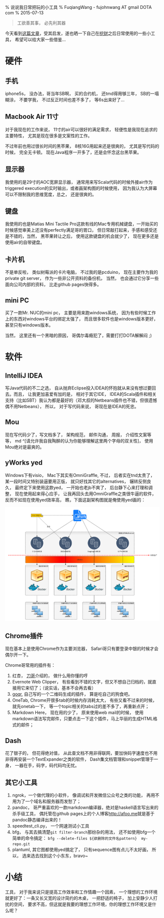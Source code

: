% 说说我日常把玩的小工具
% FuqiangWang - fujohnwang AT gmail DOTA com
% 2015-07-13

> 工欲善其事， 必先利其器

今天看到[这篇文章](http://liqi.io/jianghong/)，受其启发，遂也晒一下自己在[挖财](http://wwww.wacai.com)之后日常使用的一些小工具， 希望可以给大家一些借鉴...

# 硬件

## 手机

iphone5s， 没办法，哥当年SB啊， 买的合约机， 还tmd得用够三年， SB的一塌糊涂， 不要学我， 不过反正时间也差不多了， 等6s出来好了...

## Macbook Air 11寸

对于我现在的工作来说， 11寸的air可以很好的满足需求， 轻便性是我现在追求的主要特性， 尤其是现在很多是文案性的工作。

不过年前也用过很长时间的黑苹果， 8核16G用起来还是很爽的， 尤其是写代码的时候， 完全无卡顿。 现在Java程序一开多了，还是会怀念这台黑苹果。

## 显示器

我使用的是29寸的AOC宽屏显示器， 通常用来写Scala代码的时候外接air作为triggered execution的实时输出，或者画架构图的时候使用， 因为我认为大屏幕可以不限制我的思维宽度，总之， 还是很爽的。


## 键盘

我使用的也是Matias Mini Tactile Pro这款有线的Mac专用机械键盘，一开始买的时候感觉审美上还没有perfectly满足哥的胃口， 但日常敲打起来，手感和感受还是不错的，当然， 黑苹果转让之后， 使用这款键盘的机会就少了， 现在更多还是使用air的自带键盘。

## 卡片机

不是单反啦， 类似树莓派的卡片电脑， 不过我的是pcduino， 现在主要作为我的private git server， 作为一些非公开资料的备份机， 当然， 也会通过它分享一些面向公司内部的资料， 比走github pages快得多。

## mini PC

买了一款Mr. NUC的mini pc， 主要是用来跑windows系统， 因为有些时候工作上的东西对windows平台的绑定太强了， 而且很多软件也是windows版本更好，甚至只有windows版本。

当然， 这里还有一个黑暗的原因， 哥偶尔毒瘾犯了，需要打打DOTA解解闷 ;)

# 软件

## IntelliJ IDEA

写Java代码的不二之选， 自从抛弃Eclipse投入IDEA的怀抱就从来没有想过要回去。而且， 让我更加喜爱有加的是， 相对于其它IDE， IDEA的Scala插件和相关支持（比如SBT）我认为都是最好的（邓大叔的Netbeans插件也不错，但很遗憾偶不用Netbeans）， 所以， 对于写代码来说， 哥现在是IDEA的死忠。

## Mou

现在写代码少了，写文档多了， 架构规范， 邮件沟通， 周报， 介绍性文案等等， md ^[请允许我自我陶醉的认为你能够理解这里两个字母的双关性]， 使用Mou绝对是最爽的。

## yWorks yed

Windows下有visio， Mac下其实有OmniGraffle, 不过， 后者实在tnd太贵了， 某一段时间又特别装逼要用正版， 就只好找其它的alternatives， 辗转反侧良久， 最终定下来使用这款yed， 一开始也老jb不爽了， 后台静下心来打理和调整， 现在使用起来得心应手， 让我再回头去用OmniGraffle之类很牛逼的软件，反而不如现在使用yed效率高， 瞧，下面这副架构图就是俺使用yed画的：

![](images/configuration-and-target-environments.png)


## Chrome插件

现在基本上是使用Chrome作为主要浏览器， Safari哥只有要登录中银的时候才会偶尔开一下。

Chrome哥常用的插件有：

1. 红杏， [刀哥](http://hongjiang.info)介绍的， 做什么用你懂的哼
2. Evernote Web Clipper， 有些看到不错的文字，但又不想自己归档的，就直接用它来切了；（说实话，基本不会再去看）
3. [goqr](https://github.com/fujohnwang/goqr), 自己写的一个二维码生成的插件， 算是吃自己的狗食吧。
4. OneTab, Chrome开很多tab的时候内存消耗太大， 有些又看不过来的时候，就先onetab一下， 等一个topic相关的tabs过的差不多了，再重新点开；
5. Markdown Here， 现在用的少了， 原来使用web mail的时候， 使用markdown语法写完邮件，只要点击一下这个插件，马上华丽的生成HTML格式的邮件；

## Dash

花了银子的， 但花得绝对值， 从此查文档不用非得联网，要加快码字速度也不用非得再安装一个TextExpander之类的软件， Dash集文档管理和snippet管理于一身， 一器在手，码字，码代码均无忧。

## 其它小工具

1. ngrok，一个做代理的小软件， 像调试和开发微信公众号之类的功能， 再用不用为了一个域名和服务器而发愁了；
2. pandoc， 哥严重喜欢的一款markdown编译器，绝对是haskell语言写出来的杀手级工具， 偶托管在github pages上的个人博客<http://afoo.me>就是基于pandoc静态编译出来的！
3. speedtest_cli.py， 一个网速测试小工具
4. bfg， 与其去搞清楚`git filter-branch`那纷杂的用法， 还不如使用bfg一个简单的命令搞定： `bfg --delete-files ${欲删除的文件名pattern}  my-repo.git`
5. plantuml, 其它图都使用yed搞定了， 只有sequence图有点儿不太好画， 所以， 选来选去找到这个小东东，bravo~

# 小结

工具， 对于我来说只是提高工作效率和工作情趣一个因素， 一个理想的工作环境就更好了：一条又长又宽的设计简约的木桌， 一把舒适的椅子， 加上安静少人打扰的空间， 要求不高，但这就是我要的理想工作环境，你的理想工作环境又是什么呢？

